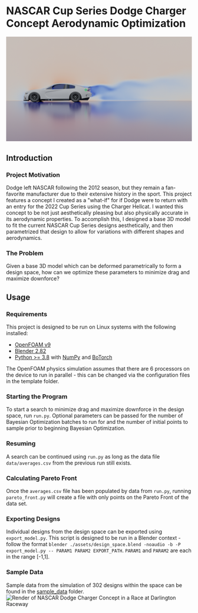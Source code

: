 # NASCAR Cup Series Dodge Charger Concept Aerodynamic Optimization
![Render of NASCAR Dodge Charger Concept Aerodynamics](./renders/aero.png)
## Introduction
### Project Motivation
Dodge left NASCAR following the 2012 season, but they remain a fan-favorite manufacturer due to their extensive history in the sport. This project features a concept I created as a "what-if" for if Dodge were to return with an entry for the 2022 Cup Series using the Charger Hellcat. I wanted this concept to be not just aesthetically pleasing but also physically accurate in its aerodynamic properties. To accomplish this, I designed a base 3D model to fit the current NASCAR Cup Series designs aesthetically, and then parametrized that design to allow for variations with different shapes and aerodynamics.
### The Problem
Given a base 3D model which can be deformed parametrically to form a design space, how can we optimize these parameters to minimize drag and maximize downforce?
## Usage
### Requirements
This project is designed to be run on Linux systems with the following installed:
- [OpenFOAM v9](https://openfoam.org/version/9/)
- [Blender 2.82](https://www.blender.org/download/releases/2-82/)
- [Python >= 3.8](https://www.python.org/downloads/release/python-380/) with [NumPy](https://numpy.org/) and [BoTorch](https://botorch.org/)

The OpenFOAM physics simulation assumes that there are 6 processors on the device to run in parallel - this can be changed via the configuration files in the template folder.
### Starting the Program
To start a search to minimize drag and maximize downforce in the design space, run `run.py`. Optional parameters can be passed for the number of Bayesian Optimization batches to run for and the number of initial points to sample prior to beginning Bayesian Optimization.
### Resuming
A search can be continued using `run.py` as long as the data file `data/averages.csv` from the previous run still exists.
### Calculating Pareto Front
Once the `averages.csv` file has been populated by data from `run.py`, running `pareto_front.py` will create a file with only points on the Pareto Front of the data set.
### Exporting Designs
Individual designs from the design space can be exported using `export_model.py`. This script is designed to be run in a Blender context - follow the format `blender ./assets/design_space.blend -noaudio -b -P export_model.py -- PARAM1 PARAM2 EXPORT_PATH`. `PARAM1` and `PARAM2` are each in the range [-1,1].
### Sample Data
Sample data from the simulation of 302 designs within the space can be found in the [sample_data](./sample_data/) folder.
![Render of NASCAR Dodge Charger Concept in a Race at Darlington Raceway](./renders/darlington.png)